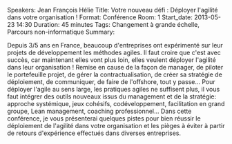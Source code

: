 Speakers: Jean François Hélie
Title: Votre nouveau défi : Déployer l'agilité dans votre organisation !
Format: Conférence
Room: 1
Start_date: 2013-05-23 14:30
Duration: 45 minutes
Tags: Changement à grande échelle, Parcours non-informatique
Summary:

Depuis 3/5 ans en France, beaucoup d'entreprises ont expérimenté sur leur projets de développement les méthodes agiles.
Il faut croire que c'est avec succès, car maintenant elles vont plus loin, elles veulent déployer l'agilité dans leur organisation !
Remise en cause de la façon de manager, de piloter le portefeuille projet, de gérer la contractualisation, de créer sa stratégie de déploiement, de communiquer, de faire de l'offshore, tout y passe...
Pour déployer l'agile au sens large, les pratiques agiles ne suffisent plus, il vous faut intégrer des outils nouveaux issus du management et de la stratégie: approche systémique, jeux cohésifs, codéveloppement, facilitation en grand groupe, Lean management, coaching professionnel...
Dans cette conférence, je vous présenterai quelques pistes pour bien réussir le déploiement de l'agilité dans votre organisation et les pièges à éviter à partir de retours d'expérience effectués dans diverses entreprises.
